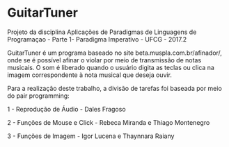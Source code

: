 # GuitarTuner
Projeto da disciplina Aplicações de Paradigmas de Linguagens de Programaçao - Parte 1- Paradigma Imperativo - UFCG - 2017.2


GuitarTuner é um programa baseado no site beta.muspla.com.br/afinador/, onde se é possível afinar o violar por meio de transmissão de notas musicais. O som é liberado quando o usuário digita as teclas ou clica na imagem correspondente à nota musical que deseja ouvir.

Para a realização deste trabalho, a divisão de tarefas foi baseada por meio do pair programming:

1 - Reprodução de Áudio - Dales Fragoso

2 - Funções de Mouse e Click - Rebeca Miranda e Thiago Montenegro

3 - Funções de Imagem - Igor Lucena e Thaynnara Raiany 
